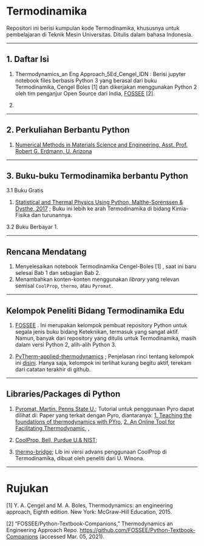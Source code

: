 # Termodinamika
Repositori ini berisi kumpulan kode Termodinamika, khususnya untuk pembelajaran di Teknik Mesin Universitas. Ditulis dalam bahasa Indonesia.


-----------
## 1. Daftar Isi

1. Thermodynamics_an Eng Approach_5Ed_Cengel_IDN :
Berisi jupyter notebook files berbasis Python 3 yang berasal dari buku Termodinamika, Cengel Boles [1] dan dikerjakan menggunakan Python 2 oleh tim penganjur Open Source dari India, [FOSSEE](https://python.fossee.in/) [2].

2.

----------
## 2. Perkuliahan Berbantu Python

1. [Numerical Methods in Materials Science and Engineering, Asst. Prof. Robert G. Erdmann, U. Arizona ](http://www.u.arizona.edu/~erdmann/mse350/)



----------
## 3. Buku-buku Termodinamika berbantu Python
3.1 Buku Gratis
1. [Statistical and Thermal Physics
Using Python, Malthe-Sorenssen & Dysthe, 2017](https://www.uio.no/studier/emner/matnat/fys/FYS2160/h18/pensumliste/stat_thermal_phys_python.pdf) ; Buku ini lebih ke arah Termodinamika di bidang Kimia-Fisika dan turunannya.


3.2 Buku Berbayar
1. 

----------
## Rencana Mendatang

1. Menyelesaikan notebook Termodinamika Cengel-Boles [1] , saat ini baru selesai Bab 1 dan sebagian Bab 2.
2. Menambahkan konten-konten menggunakan _library_ yang relevan semisal `CoolProp`, `thermo`, atau `Pyromat`.



----------
## Kelompok Peneliti Bidang Termodinamika Edu

1. [FOSSEE](https://github.com/FOSSEE/Python-Textbook-Companions) . Ini merupakan kelompok pembuat repository Python untuk segala jenis buku bidang Keteknikan, termasuk yang sangat aktif. Namun, banyak dari repository yang ditulis untuk Termodinamika, masih dalam versi Python 2, alih-alih Python 3. 

2. [PyTherm-applied-thermodynamics](https://github.com/iurisegtovich/PyTherm-applied-thermodynamics) ; Penjelasan rinci tentang kelompok ini [disini](https://iurisegtovich.github.io/PyTherm-applied-thermodynamics/). Hanya saja, kelompok ini terlihat kurang begitu aktif, terekam dari catatan terakhir di github.


-----------
## Libraries/Packages di Python
1. [Pyromat, Martin, Penns State U.](http://pyro.sourceforge.net/pyrodoc.pdf); Tutorial untuk penggunaan Pyro dapat dilihat di: 
Paper yang terkait dengan Pyro, diantaranya: [1. Teaching the foundations of thermodynamics with PYro](https://ieeexplore.ieee.org/document/7757589/metrics#metrics), [2. An Online Tool for Facilitating Thermodynamic](https://peer.asee.org/an-online-tool-for-facilitating-thermodynamic-property-lookups.pdf), [](),

2. [CoolProp, Bell, Purdue U.& NIST](http://coolprop.org/);


5. [thermo-bridge](https://github.com/nick5435/thermo-bridge); Lib ini versi advans penggunaan CoolProp di Termodinamika, dibuat oleh peneliti dari U. Winona.



----------
# Rujukan
[1]	Y. A. Çengel and M. A. Boles, Thermodynamics: an engineering approach, Eighth edition. New York: McGraw-Hill Education, 2015.

[2]	“FOSSEE/Python-Textbook-Companions,” Thermodynamics an Engineering Approach Repo. https://github.com/FOSSEE/Python-Textbook-Companions (accessed Mar. 05, 2021).



